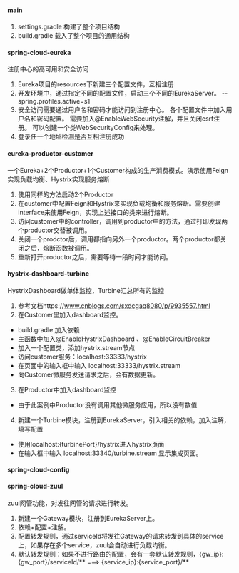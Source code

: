 #### main
1. settings.gradle 构建了整个项目结构
2. build.gradle 载入了整个项目的通用结构

#### spring-cloud-eureka 
   注册中心的高可用和安全访问
1. Eureka项目的resources下新建三个配置文件，互相注册
2. 开发环境中，通过指定不同的配置文件，启动三个不同的EurekaServer。
    --spring.profiles.active=s1
3. 安全访问需要通过用户名和密码才能访问到注册中心。
   各个配置文件中加入用户名和密码配置。
   需要加入@EnableWebSecurity注解，并且关闭csrf注册。
   可以创建一个类WebSecurityConfig来处理。
4. 登录任一个地址检测是否互相注册成功

#### eureka-productor-customer
   一个Eureka+2个Productor+1个Customer构成的生产消费模式。演示使用Feign实现负载均衡、Hystrix实现服务熔断
1. 使用同样的方法启动2个Productor
2. 在customer中配置Feign和Hystrix来实现负载均衡和服务熔断。需要创建interface来使用Feign，实现上述接口的类来进行熔断。
3. 访问customer中的controller，调用到productor中的方法，通过打印发现两个productor交替被调用。
4. 关闭一个prodctor后，调用都指向另外一个productor。两个productor都关闭之后，熔断函数被调用。
5. 重新打开productor之后，需要等待一段时间才能访问。

#### hystrix-dashboard-turbine
   HystrixDashboard做单体监控，Turbine汇总所有的监控 
1. 参考文档https://www.cnblogs.com/sxdcgaq8080/p/9935557.html
2. 在Customer里加入dashboard监控。
* build.gradle 加入依赖
* 主函数中加入@EnableHystrixDashboard 、@EnableCircuitBreaker
* 加入一个配置类，添加hystrix.stream节点
* 访问customer服务：localhost:33333/hystrix
* 在页面中的输入框中输入 localhost:33333/hystrix.stream
* 向Customer微服务发送请求之后，会有数据更新。
3. 在Productor中加入dashboard监控
* 由于此案例中Productor没有调用其他微服务应用，所以没有数值
4. 新建一个Turbine模块，注册到EurekaServer，引入相关的依赖，加入注解，填写配置
* 使用localhost:{turbinePort}/hystrix进入hystrix页面
* 在输入框中输入 localhost:33340/turbine.stream 显示集成页面。

#### spring-cloud-config

#### spring-cloud-zuul
   zuul网管功能，对发往网管的请求进行转发。
1. 新建一个Gateway模块，注册到EurekaServer上。
2. 依赖+配置+注解。
3. 配置转发规则，通过serviceId将发往Gateway的请求转发到具体的service上，如果存在多个service，zuul会自动进行负载均衡。
4. 默认转发规则：如果不进行路由的配置，会有一套默认转发规则，{gw_ip}:{gw_port}/serviceId/** ===> {service_ip}:{service_port}/**



